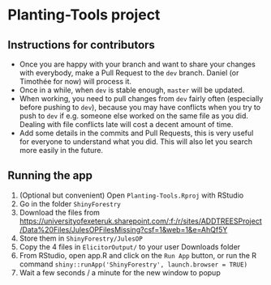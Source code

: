 # Planting-Tools project

## Instructions for contributors
- Once you are happy with your branch and want to share your changes with everybody, make a Pull Request to the `dev` branch. Daniel (or Timothée for now) will process it.
- Once in a while, when `dev` is stable enough, `master` will be updated.
- When working, you need to pull changes from `dev` fairly often (especially before pushing to `dev`), because you may have conflicts when you try to push to `dev` if e.g. someone else worked on the same file as you did. Dealing with file conflicts late will cost a decent amount of time.
- Add some details in the commits and Pull Requests, this is very useful for everyone to understand what you did. This will also let you search more easily in the future.

## Running the app
1. (Optional but convenient) Open `Planting-Tools.Rproj` with RStudio
2. Go in the folder `ShinyForestry`
3. Download the files from https://universityofexeteruk.sharepoint.com/:f:/r/sites/ADDTREESProject/Data%20Files/JulesOPFilesMissing?csf=1&web=1&e=AhQf5Y
4. Store them in `ShinyForestry/JulesOP`
5. Copy the 4 files in `ElicitorOutput/` to your user Downloads folder
6. From RStudio, open app.R and click on the `Run App` button, or run the R command `shiny::runApp('ShinyForestry', launch.browser = TRUE)`
7. Wait a few seconds / a minute for the new window to popup
